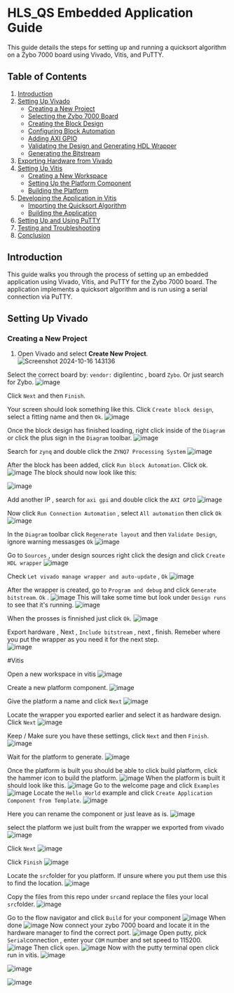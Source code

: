 # HLS_QS Embedded Application Guide

This guide details the steps for setting up and running a quicksort algorithm on a Zybo 7000 board using Vivado, Vitis, and PuTTY.

## Table of Contents
1. [Introduction](#introduction)
2. [Setting Up Vivado](#setting-up-vivado)
   - [Creating a New Project](#creating-a-new-project)
   - [Selecting the Zybo 7000 Board](#selecting-the-zybo-7000-board)
   - [Creating the Block Design](#creating-the-block-design)
   - [Configuring Block Automation](#configuring-block-automation)
   - [Adding AXI GPIO](#adding-axi-gpio)
   - [Validating the Design and Generating HDL Wrapper](#validating-the-design-and-generating-hdl-wrapper)
   - [Generating the Bitstream](#generating-the-bitstream)
3. [Exporting Hardware from Vivado](#exporting-hardware-from-vivado)
4. [Setting Up Vitis](#setting-up-vitis)
   - [Creating a New Workspace](#creating-a-new-workspace)
   - [Setting Up the Platform Component](#setting-up-the-platform-component)
   - [Building the Platform](#building-the-platform)
5. [Developing the Application in Vitis](#developing-the-application-in-vitis)
   - [Importing the Quicksort Algorithm](#importing-the-quicksort-algorithm)
   - [Building the Application](#building-the-application)
6. [Setting Up and Using PuTTY](#setting-up-and-using-putty)
7. [Testing and Troubleshooting](#testing-and-troubleshooting)
8. [Conclusion](#conclusion)

## Introduction

This guide walks you through the process of setting up an embedded application using Vivado, Vitis, and PuTTY for the Zybo 7000 board. The application implements a quicksort algorithm and is run using a serial connection via PuTTY.





## Setting Up Vivado

### Creating a New Project
1. Open Vivado and select **Create New Project**.
![Screenshot 2024-10-16 143136](https://github.com/user-attachments/assets/cbce6e96-e663-4c9e-aff1-c7ee4b90696f)

  Select the correct board by: `vendor:` digilentinc , board `Zybo`. Or just search for Zybo.
  ![image](https://github.com/user-attachments/assets/88584c4b-6295-4a8e-bdb9-e46600c05e08)

 Click `Next` and then `Finish`. 

 
  Your screen should look something like this. Click `Create block design`, select a fitting name and then `Ok`. 
  ![image](https://github.com/user-attachments/assets/a8c47bd5-ada9-43fc-84fc-8f2fd77f3344)

 Once the block design has finished loading, right click inside of the `Diagram` or click the plus sign in the `Diagram` toolbar. 
![image](https://github.com/user-attachments/assets/a0ddf7c0-b8d8-4366-b06f-232898b4ca44)

 Search for `zynq` and double click the `ZYNQ7 Processing System`
 ![image](https://github.com/user-attachments/assets/50ad7d2b-d8e0-4bb4-bbc0-7f7ec2a1325f)

 After the block has been added, click `Run block Automation`. Click ok. 
 ![image](https://github.com/user-attachments/assets/11697f28-9a59-42b6-ac24-ab102d2ac66f)
 The block should now look like this: 
 
![image](https://github.com/user-attachments/assets/5c8031b8-49ad-4213-bb53-dd74c6361667)

Add another IP , search for `axi gpi` and double click the `AXI GPIO`
![image](https://github.com/user-attachments/assets/de12f25f-2afb-4690-b178-26110b7f1507)

Now click `Run Connection Automation` , select `All automation` then click `Ok`  
![image](https://github.com/user-attachments/assets/91323b2b-675a-442d-864b-bebfc8dfd507)

In the `Diagram` toolbar click `Regenerate layout` and then `Validate Design`, ignore warning messasges `Ok`
![image](https://github.com/user-attachments/assets/30346bfb-7333-4769-b247-b42b8435cbae)

Go to `Sources` , under design sources right click the design and click `Create HDL wrapper`
![image](https://github.com/user-attachments/assets/c0638b5d-f785-4ede-9fc2-b51e85ce070d)

Check `Let vivado manage wrapper and auto-update` , `Ok`
![image](https://github.com/user-attachments/assets/34f64415-a210-42df-9180-764e9fbaec2c)

After the wrapper is created, go to `Program and debug` and click `Generate bitstream`. `Ok` . 
![image](https://github.com/user-attachments/assets/ec8408a8-0dd3-46a8-95e1-ff79e8bc351b)
This will take some time but look under `Design runs` to see that it's running. 
![image](https://github.com/user-attachments/assets/61717502-c05e-45e3-8b34-3c286e4f0ca7)

When the prosses is finnished just click `Ok`. 
![image](https://github.com/user-attachments/assets/804c43a1-4cec-4749-a461-5c3816d1d92a)

Export hardware , Next , `Include bitstream` , next , finish. Remeber where you put the wrapper as you need it for the next step.   
![image](https://github.com/user-attachments/assets/78268229-aef5-44fe-affb-230f4b63ad3f)

#Vitis

Open a new workspace in vitis
![image](https://github.com/user-attachments/assets/0c1c5f11-ade4-4f8a-9176-5ca944e722ac)

Create a new platform component. 
![image](https://github.com/user-attachments/assets/f8dd3985-4873-4353-8a63-4cb369fdca13)

Give the platform a name and click  `Next`
![image](https://github.com/user-attachments/assets/00eff955-8e13-4c68-9bb3-c2a4847f2984)

Locate the wrapper you exported earlier and select it as hardware design. Click `Next`
![image](https://github.com/user-attachments/assets/c2a976d4-51e7-41e2-96a1-6b0cbcd0ff12)

Keep / Make sure you have these settings, click `Next` and then `Finish`. 
![image](https://github.com/user-attachments/assets/64bcd69b-07f0-44ee-8d32-b6884f8e5031)

Wait for the platform to generate.
![image](https://github.com/user-attachments/assets/3b29d844-0f97-47de-8097-78947dc742bd)

Once the platform is built you should be able to click build platform, click the hammer icon to build the platform. 
![image](https://github.com/user-attachments/assets/3eda471a-8dc7-403b-8441-b46d2f8d18a4)
When the platform is built it should look like this. 
![image](https://github.com/user-attachments/assets/f6d5664d-3f47-4015-98c7-fe4ef82f36d4)
Go to the welcome page and click `Examples`
![image](https://github.com/user-attachments/assets/637239ae-3a89-4ad2-ae34-6ae28f8625c2)
Locate the `Hello World` example and click `Create Application Component from Template`. 
![image](https://github.com/user-attachments/assets/1560a4b8-0eb6-4a50-ab93-c5d8b00b364f)

Here you can rename the component or just leave as is. 
![image](https://github.com/user-attachments/assets/8adbe879-7e33-4128-9de1-fbc3e72164fe)


select the platform we just built from the wrapper we exported from vivado 
![image](https://github.com/user-attachments/assets/3d807949-a17b-4d4c-aecf-f7e2196b9ac4)

Click `Next`
![image](https://github.com/user-attachments/assets/98eb5020-58c0-4368-9537-dfbf849e473b)

Click `Finish`
![image](https://github.com/user-attachments/assets/7fdaed3b-10d0-416d-8cfa-61bf8c3bbce7)

Locate the `src`folder for you platform. If unsure where you put them use this to find the location. 
![image](https://github.com/user-attachments/assets/c0bf33cd-aced-476f-a9bd-e1baa37982e2) 

Copy the files from this repo under `src`and replace the files your local `src`folder. 
![image](https://github.com/user-attachments/assets/4c86dc8f-5f02-4f20-a76a-0cac44fdd3c4)

Go to the flow navigator and click `Build` for your component
![image](https://github.com/user-attachments/assets/1443f55f-0d1f-4b56-b0a6-604d03090fe9)
When done 
![image](https://github.com/user-attachments/assets/f8a89307-dd9c-4202-ba3d-acd3a18eec7f)
Now connect your zybo 7000 board and locate it in the hardware manager to find the correct port. 
![image](https://github.com/user-attachments/assets/048a8d3b-264e-4e9b-be1a-f7273451bdd8)
Open putty, pick `Serial`connection , enter your `COM` number and set speed to 115200. 
![image](https://github.com/user-attachments/assets/212d6fab-bc64-453b-98b0-c6aae6592d0d)
Then click `open`. 
![image](https://github.com/user-attachments/assets/97c953cf-ac43-4eb9-81bf-0779c026f454)
Now with the putty terminal open click run in vitis. 
![image](https://github.com/user-attachments/assets/a175b7d6-df42-4a61-b498-3529ed745054)

![image](https://github.com/user-attachments/assets/cae0691a-ce57-4d04-b20c-3b428d2c75b4)

![image](https://github.com/user-attachments/assets/5bcca538-a502-47af-8247-531b417f8d9d)











